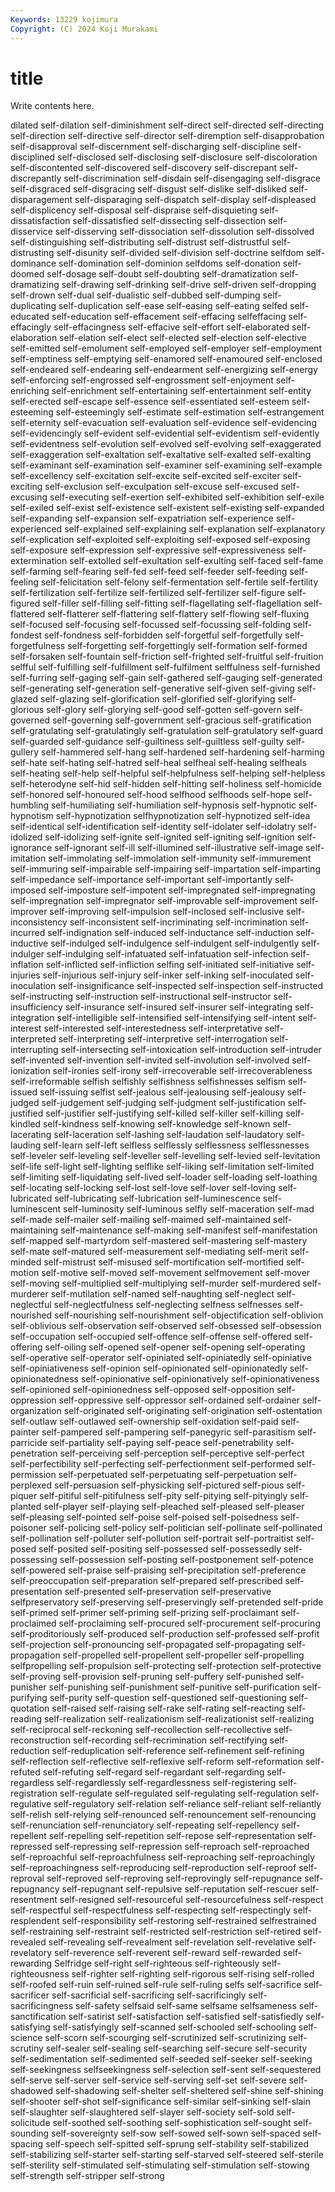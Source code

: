 ```yaml
---
Keywords: 13229 kojimura
Copyright: (C) 2024 Koji Murakami
---
```


# title

Write contents here.



dilated self-dilation
self-diminishment self-direct self-directed self-directing self-direction self-directive self-director self-diremption self-disapprobation self-disapproval
self-discernment self-discharging self-discipline self-disciplined self-disclosed self-disclosing self-disclosure self-discoloration self-discontented self-discovered
self-discovery self-discrepant self-discrepantly self-discrimination self-disdain self-disengaging self-disgrace self-disgraced self-disgracing self-disgust
self-dislike self-disliked self-disparagement self-disparaging self-dispatch self-display self-displeased self-displicency self-disposal self-dispraise
self-disquieting self-dissatisfaction self-dissatisfied self-dissecting self-dissection self-disservice self-disserving self-dissociation self-dissolution self-dissolved
self-distinguishing self-distributing self-distrust self-distrustful self-distrusting self-disunity self-divided self-division self-doctrine selfdom
self-dominance self-domination self-dominion selfdoms self-donation self-doomed self-dosage self-doubt self-doubting self-dramatization
self-dramatizing self-drawing self-drinking self-drive self-driven self-dropping self-drown self-dual self-dualistic self-dubbed
self-dumping self-duplicating self-duplication self-ease self-easing self-eating selfed self-educated self-education self-effacement
self-effacing selfeffacing self-effacingly self-effacingness self-effacive self-effort self-elaborated self-elaboration self-elation self-elect
self-elected self-election self-elective self-emitted self-emolument self-employed self-employer self-employment self-emptiness self-emptying
self-enamored self-enamoured self-enclosed self-endeared self-endearing self-endearment self-energizing self-energy self-enforcing self-engrossed
self-engrossment self-enjoyment self-enriching self-enrichment self-entertaining self-entertainment self-entity self-erected self-escape self-essence
self-essentiated self-esteem self-esteeming self-esteemingly self-estimate self-estimation self-estrangement self-eternity self-evacuation self-evaluation
self-evidence self-evidencing self-evidencingly self-evident self-evidential self-evidentism self-evidently self-evidentness self-evolution self-evolved
self-evolving self-exaggerated self-exaggeration self-exaltation self-exaltative self-exalted self-exalting self-examinant self-examination self-examiner
self-examining self-example self-excellency self-excitation self-excite self-excited self-exciter self-exciting self-exclusion self-exculpation
self-excuse self-excused self-excusing self-executing self-exertion self-exhibited self-exhibition self-exile self-exiled self-exist
self-existence self-existent self-existing self-expanded self-expanding self-expansion self-expatriation self-experience self-experienced self-explained
self-explaining self-explanation self-explanatory self-explication self-exploited self-exploiting self-exposed self-exposing self-exposure self-expression
self-expressive self-expressiveness self-extermination self-extolled self-exultation self-exulting self-faced self-fame self-farming self-fearing
self-fed self-feed self-feeder self-feeding self-feeling self-felicitation self-felony self-fermentation self-fertile self-fertility
self-fertilization self-fertilize self-fertilized self-fertilizer self-figure self-figured self-filler self-filling self-fitting self-flagellating
self-flagellation self-flattered self-flatterer self-flattering self-flattery self-flowing self-fluxing self-focused self-focusing self-focussed
self-focussing self-folding self-fondest self-fondness self-forbidden self-forgetful self-forgetfully self-forgetfulness self-forgetting self-forgettingly
self-formation self-formed self-forsaken self-fountain self-friction self-frighted self-fruitful self-fruition selfful self-fulfilling
self-fulfillment self-fulfilment selffulness self-furnished self-furring self-gaging self-gain self-gathered self-gauging self-generated
self-generating self-generation self-generative self-given self-giving self-glazed self-glazing self-glorification self-glorified self-glorifying
self-glorious self-glory self-glorying self-good self-gotten self-govern self-governed self-governing self-government self-gracious
self-gratification self-gratulating self-gratulatingly self-gratulation self-gratulatory self-guard self-guarded self-guidance self-guiltiness self-guiltless
self-guilty self-gullery self-hammered self-hang self-hardened self-hardening self-harming self-hate self-hating self-hatred
self-heal selfheal self-healing selfheals self-heating self-help self-helpful self-helpfulness self-helping self-helpless
self-heterodyne self-hid self-hidden self-hitting self-holiness self-homicide self-honored self-honoured self-hood selfhood
selfhoods self-hope self-humbling self-humiliating self-humiliation self-hypnosis self-hypnotic self-hypnotism self-hypnotization selfhypnotization
self-hypnotized self-idea self-identical self-identification self-identity self-idolater self-idolatry self-idolized self-idolizing self-ignite
self-ignited self-igniting self-ignition self-ignorance self-ignorant self-ill self-illumined self-illustrative self-image self-imitation
self-immolating self-immolation self-immunity self-immurement self-immuring self-impairable self-impairing self-impartation self-imparting self-impedance
self-importance self-important self-importantly self-imposed self-imposture self-impotent self-impregnated self-impregnating self-impregnation self-impregnator
self-improvable self-improvement self-improver self-improving self-impulsion self-inclosed self-inclusive self-inconsistency self-inconsistent self-incriminating
self-incrimination self-incurred self-indignation self-induced self-inductance self-induction self-inductive self-indulged self-indulgence self-indulgent
self-indulgently self-indulger self-indulging self-infatuated self-infatuation self-infection self-inflation self-inflicted self-infliction selfing
self-initiated self-initiative self-injuries self-injurious self-injury self-inker self-inking self-inoculated self-inoculation self-insignificance
self-inspected self-inspection self-instructed self-instructing self-instruction self-instructional self-instructor self-insufficiency self-insurance self-insured
self-insurer self-integrating self-integration self-intelligible self-intensified self-intensifying self-intent self-interest self-interested self-interestedness
self-interpretative self-interpreted self-interpreting self-interpretive self-interrogation self-interrupting self-intersecting self-intoxication self-introduction self-intruder
self-invented self-invention self-invited self-involution self-involved self-ionization self-ironies self-irony self-irrecoverable self-irrecoverableness
self-irreformable selfish selfishly selfishness selfishnesses selfism self-issued self-issuing selfist self-jealous
self-jealousing self-jealousy self-judged self-judgement self-judging self-judgment self-justification self-justified self-justifier self-justifying
self-killed self-killer self-killing self-kindled self-kindness self-knowing self-knowledge self-known self-lacerating self-laceration
self-lashing self-laudation self-laudatory self-lauding self-learn self-left selfless selflessly selflessness selflessnesses
self-leveler self-leveling self-leveller self-levelling self-levied self-levitation self-life self-light self-lighting selflike
self-liking self-limitation self-limited self-limiting self-liquidating self-lived self-loader self-loading self-loathing self-locating
self-locking self-lost self-love self-lover self-loving self-lubricated self-lubricating self-lubrication self-luminescence self-luminescent
self-luminosity self-luminous selfly self-maceration self-mad self-made self-mailer self-mailing self-maimed self-maintained
self-maintaining self-maintenance self-making self-manifest self-manifestation self-mapped self-martyrdom self-mastered self-mastering self-mastery
self-mate self-matured self-measurement self-mediating self-merit self-minded self-mistrust self-misused self-mortification self-mortified
self-motion self-motive self-moved self-movement selfmovement self-mover self-moving self-multiplied self-multiplying self-murder
self-murdered self-murderer self-mutilation self-named self-naughting self-neglect self-neglectful self-neglectfulness self-neglecting selfness
selfnesses self-nourished self-nourishing self-nourishment self-objectification self-oblivion self-oblivious self-observation self-observed self-obsessed
self-obsession self-occupation self-occupied self-offence self-offense self-offered self-offering self-oiling self-opened self-opener
self-opening self-operating self-operative self-operator self-opiniated self-opiniatedly self-opiniative self-opiniativeness self-opinion self-opinionated
self-opinionatedly self-opinionatedness self-opinionative self-opinionatively self-opinionativeness self-opinioned self-opinionedness self-opposed self-opposition self-oppression
self-oppressive self-oppressor self-ordained self-ordainer self-organization self-originated self-originating self-origination self-ostentation self-outlaw
self-outlawed self-ownership self-oxidation self-paid self-painter self-pampered self-pampering self-panegyric self-parasitism self-parricide
self-partiality self-paying self-peace self-penetrability self-penetration self-perceiving self-perception self-perceptive self-perfect self-perfectibility
self-perfecting self-perfectionment self-performed self-permission self-perpetuated self-perpetuating self-perpetuation self-perplexed self-persuasion self-physicking
self-pictured self-pious self-piquer self-pitiful self-pitifulness self-pity self-pitying self-pityingly self-planted self-player
self-playing self-pleached self-pleased self-pleaser self-pleasing self-pointed self-poise self-poised self-poisedness self-poisoner
self-policing self-policy self-politician self-pollinate self-pollinated self-pollination self-polluter self-pollution self-portrait self-portraitist
self-posed self-posited self-positing self-possessed self-possessedly self-possessing self-possession self-posting self-postponement self-potence
self-powered self-praise self-praising self-precipitation self-preference self-preoccupation self-preparation self-prepared self-prescribed self-presentation
self-presented self-preservation self-preservative selfpreservatory self-preserving self-preservingly self-pretended self-pride self-primed self-primer
self-priming self-prizing self-proclaimant self-proclaimed self-proclaiming self-procured self-procurement self-procuring self-proditoriously self-produced
self-production self-professed self-profit self-projection self-pronouncing self-propagated self-propagating self-propagation self-propelled self-propellent
self-propeller self-propelling selfpropelling self-propulsion self-protecting self-protection self-protective self-proving self-provision self-pruning
self-puffery self-punished self-punisher self-punishing self-punishment self-punitive self-purification self-purifying self-purity self-question
self-questioned self-questioning self-quotation self-raised self-raising self-rake self-rating self-reacting self-reading self-realization
self-realizationism self-realizationist self-realizing self-reciprocal self-reckoning self-recollection self-recollective self-reconstruction self-recording self-recrimination
self-rectifying self-reduction self-reduplication self-reference self-refinement self-refining self-reflection self-reflective self-reflexive self-reform
self-reformation self-refuted self-refuting self-regard self-regardant self-regarding self-regardless self-regardlessly self-regardlessness self-registering
self-registration self-regulate self-regulated self-regulating self-regulation self-regulative self-regulatory self-relation self-reliance self-reliant
self-reliantly self-relish self-relying self-renounced self-renouncement self-renouncing self-renunciation self-renunciatory self-repeating self-repellency
self-repellent self-repelling self-repetition self-repose self-representation self-repressed self-repressing self-repression self-reproach self-reproached
self-reproachful self-reproachfulness self-reproaching self-reproachingly self-reproachingness self-reproducing self-reproduction self-reproof self-reproval self-reproved
self-reproving self-reprovingly self-repugnance self-repugnancy self-repugnant self-repulsive self-reputation self-rescuer self-resentment self-resigned
self-resourceful self-resourcefulness self-respect self-respectful self-respectfulness self-respecting self-respectingly self-resplendent self-responsibility self-restoring
self-restrained selfrestrained self-restraining self-restraint self-restricted self-restriction self-retired self-revealed self-revealing self-revealment
self-revelation self-revelative self-revelatory self-reverence self-reverent self-reward self-rewarded self-rewarding Selfridge self-right
self-righteous self-righteously self-righteousness self-righter self-righting self-rigorous self-rising self-rolled self-roofed self-ruin
self-ruined self-rule self-ruling selfs self-sacrifice self-sacrificer self-sacrificial self-sacrificing self-sacrificingly self-sacrificingness
self-safety selfsaid self-same selfsame selfsameness self-sanctification self-satirist self-satisfaction self-satisfied self-satisfiedly
self-satisfying self-satisfyingly self-scanned self-schooled self-schooling self-science self-scorn self-scourging self-scrutinized self-scrutinizing
self-scrutiny self-sealer self-sealing self-searching self-secure self-security self-sedimentation self-sedimented self-seeded self-seeker
self-seeking self-seekingness selfseekingness self-selection self-sent self-sequestered self-serve self-server self-service self-serving
self-set self-severe self-shadowed self-shadowing self-shelter self-sheltered self-shine self-shining self-shooter self-shot
self-significance self-similar self-sinking self-slain self-slaughter self-slaughtered self-slayer self-society self-sold self-solicitude
self-soothed self-soothing self-sophistication self-sought self-sounding self-sovereignty self-sow self-sowed self-sown self-spaced
self-spacing self-speech self-spitted self-sprung self-stability self-stabilized self-stabilizing self-starter self-starting self-starved
self-steered self-sterile self-sterility self-stimulated self-stimulating self-stimulation self-stowing self-strength self-stripper self-strong
